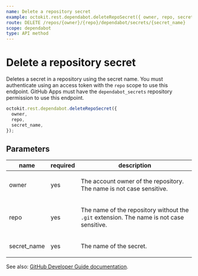 ```yaml
---
name: Delete a repository secret
example: octokit.rest.dependabot.deleteRepoSecret({ owner, repo, secret_name })
route: DELETE /repos/{owner}/{repo}/dependabot/secrets/{secret_name}
scope: dependabot
type: API method
---
```


# Delete a repository secret

Deletes a secret in a repository using the secret name. You must authenticate using an access token with the `repo` scope to use this endpoint. GitHub Apps must have the `dependabot_secrets` repository permission to use this endpoint.

```js
octokit.rest.dependabot.deleteRepoSecret({
  owner,
  repo,
  secret_name,
});
```

## Parameters

<table>
  <thead>
    <tr>
      <th>name</th>
      <th>required</th>
      <th>description</th>
    </tr>
  </thead>
  <tbody>
    <tr><td>owner</td><td>yes</td><td>

The account owner of the repository. The name is not case sensitive.

</td></tr>
<tr><td>repo</td><td>yes</td><td>

The name of the repository without the `.git` extension. The name is not case sensitive.

</td></tr>
<tr><td>secret_name</td><td>yes</td><td>

The name of the secret.

</td></tr>
  </tbody>
</table>

See also: [GitHub Developer Guide documentation](https://docs.github.com/rest/dependabot/secrets#delete-a-repository-secret).
